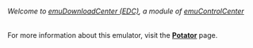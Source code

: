 ###### Welcome to [emuDownloadCenter (EDC)](https://github.com/PhoenixInteractiveNL/emuDownloadCenter/wiki/), a module of [emuControlCenter](https://github.com/PhoenixInteractiveNL/emuControlCenter/wiki/)

For more information about this emulator, visit the [**Potator**](https://github.com/PhoenixInteractiveNL/emuDownloadCenter/wiki/Emulator-potator#menu) page.
